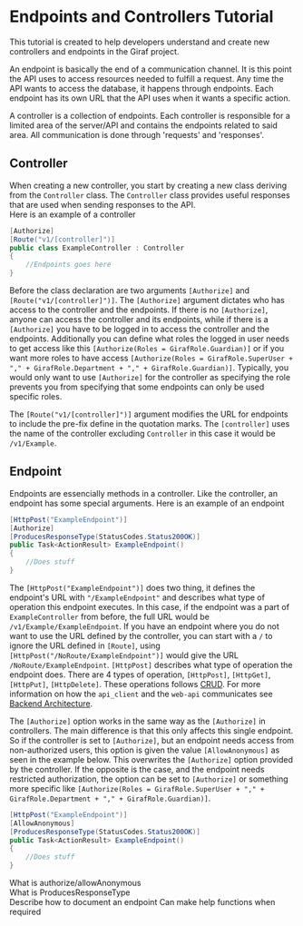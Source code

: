 # Endpoints and Controllers Tutorial
This tutorial is created to help developers understand and create new controllers and endpoints in the Giraf project.

An endpoint is basically the end of a communication channel.
It is this point the API uses to access resources needed to fulfill a request.
Any time the API wants to access the database, it happens through endpoints.
Each endpoint has its own URL that the API uses when it wants a specific action. 

A controller is a collection of endpoints.
Each controller is responsible for a limited area of the server/API and contains the endpoints related to said area.
All communication is done through 'requests' and 'responses'.

## Controller
When creating a new controller, you start by creating a new class deriving from the `Controller` class.
The `Controller` class provides useful responses that are used when sending responses to the API.\
Here is an example of a controller
```C# 
[Authorize]
[Route("v1/[controller]")]
public class ExampleController : Controller
{
    //Endpoints goes here
}
```
Before the class declaration are two arguments `[Authorize]` and `[Route("v1/[controller]")]`.
The `[Authorize]` argument dictates who has access to the controller and the endpoints. 
If there is no `[Authorize]`, anyone can access the controller and its endpoints, while if there is a `[Authorize]` you have to be logged in to access the controller and the endpoints. 
Additionally you can define what roles the logged in user needs to get access like this `[Authorize(Roles = GirafRole.Guardian)]` or if you want more roles to have access `[Authorize(Roles = GirafRole.SuperUser + "," + GirafRole.Department + "," + GirafRole.Guardian)]`.
Typically, you would only want to use `[Authorize]` for the controller as specifying the role prevents you from specifying that some endpoints can only be used specific roles.

The `[Route("v1/[controller]")]` argument modifies the URL for endpoints to include the pre-fix define in the quotation marks.
The `[controller]` uses the name of the controller excluding `Controller` in this case it would be `/v1/Example`.

## Endpoint
Endpoints are essencially methods in a controller. 
Like the controller, an endpoint has some special arguments. 
Here is an example of an endpoint

```C#
[HttpPost("ExampleEndpoint")]
[Authorize]
[ProducesResponseType(StatusCodes.Status200OK)]
public Task<ActionResult> ExampleEndpoint()
{
    //Does stuff
}
```

The `[HttpPost("ExampleEndpoint")]` does two thing, it defines the endpoint's URL with `"/ExampleEndpoint"` and describes what type of operation this endpoint executes.
In this case, if the endpoint was a part of `ExampleController` from before, the full URL would be `/v1/Example/ExampleEndpoint`.
If you have an endpoint where you do not want to use the URL defined by the controller, you can start with a `/` to ignore the URL defined in `[Route]`, using `[HttpPost("/NoRoute/ExampleEndpoint")]` would give the URL `/NoRoute/ExampleEndpoint`. 
`[HttpPost]` describes what type of operation the endpoint does. 
There are 4 types of operation, `[HttpPost]`, `[HttpGet]`, `[HttpPut]`, `[HttpDelete]`.
These operations follows [CRUD](https://en.wikipedia.org/wiki/Create,_read,_update_and_delete).
For more information on how the `api_client` and the `web-api` communicates see [Backend Architecture](https://github.com/aau-giraf/wiki/blob/feature_188/docs/development/rest_api_development/BackendArchitecture.md#making-a-request).

The `[Authorize]` option works in the same way as the `[Authorize]` in controllers.
The main difference is that this only affects this single endpoint.
So if the controller is set to `[Authorize]`, but an endpoint needs access from non-authorized users, this option is given the value `[AllowAnonymous]` as seen in the example below.
This overwrites the `[Authorize]` option provided by the controller.
If the opposite is the case, and the endpoint needs restricted authorization, the option can be set to `[Authorize]` or something more specific like `[Authorize(Roles = GirafRole.SuperUser + "," + GirafRole.Department + "," + GirafRole.Guardian)]`.

```C#
[HttpPost("ExampleEndpoint")]
[AllowAnonymous]
[ProducesResponseType(StatusCodes.Status200OK)]
public Task<ActionResult> ExampleEndpoint()
{
    //Does stuff
}
```

What is authorize/allowAnonymous  
What is ProducesResponseType  
Describe how to document an endpoint
Can make help functions when required  
















